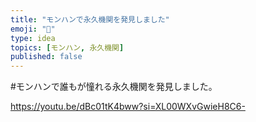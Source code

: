 ```yaml
---
title: "モンハンで永久機関を発見しました"
emoji: "🚂"
type: idea
topics: [モンハン, 永久機関]
published: false
---
```

#モンハンで誰もが憧れる永久機関を発見しました。

https://youtu.be/dBc01tK4bww?si=XL00WXvGwieH8C6-
